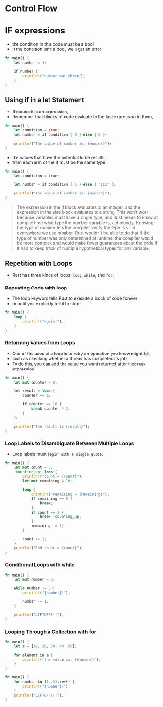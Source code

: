 # Control Flow

# IF expressions
* the condition in this code must be a bool
* If the condition isn’t a bool, we’ll get an error

```rust
fn main() {
    let number = 3;

    if number {
        println!("number was three");
    }
}
```

## Using if in a let Statement
* Because if is an expression,
* Remember that blocks of code evaluate to the last expression in them,
```rust
fn main() {
    let condition = true;
    let number = if condition { 5 } else { 6 };

    println!("The value of number is: {number}");
}
```



* the values that have the potential to be results
* from each arm of the if must be the same type
```rust
fn main() {
    let condition = true;

    let number = if condition { 5 } else { "six" };

    println!("The value of number is: {number}");
}
```

> The expression in the if block evaluates to an integer,
> and the expression in the else block evaluates to a string. 
> This won’t work because variables must have a single type, 
> and Rust needs to know at compile time what type the number variable is, definitively. 
> Knowing the type of number lets the compiler verify the type is valid everywhere we use number.
> Rust wouldn’t be able to do that if the type of number was only determined at runtime;
> the compiler would be more complex and would make fewer guarantees about the code 
> if it had to keep track of multiple hypothetical types for any variable.


## Repetition with Loops
* Rust has three kinds of loops: `loop`, `while`, and `for`.

### Repeating Code with loop
* The loop keyword tells Rust to execute a block of code forever
* or until you explicitly tell it to stop.

```rust
fn main() {
    loop {
        println!("again!");
    }
}
```

### Returning Values from Loops
* One of the uses of a loop is to retry an operation you know might fail,
* such as checking whether a thread has completed its job
* To do this, you can add the value you want returned after the`break` expression 

```rust
fn main() {
    let mut counter = 0;

    let result = loop {
        counter += 1;

        if counter == 10 {
            break counter * 2;
        }
    };

    println!("The result is {result}");
}
```

### Loop Labels to Disambiguate Between Multiple Loops
* Loop labels must `begin with a single quote`. 

```rust
fn main() {
    let mut count = 0;
    'counting_up: loop {
        println!("count = {count}");
        let mut remaining = 10;

        loop {
            println!("remaining = {remaining}");
            if remaining == 9 {
                break;
            }
            if count == 2 {
                break 'counting_up;
            }
            remaining -= 1;
        }

        count += 1;
    }
    println!("End count = {count}");
}
```


### Conditional Loops with while

```rust
fn main() {
    let mut number = 3;

    while number != 0 {
        println!("{number}!");

        number -= 1;
    }

    println!("LIFTOFF!!!");
}
```

### Looping Through a Collection with for

```rust
fn main() {
    let a = [10, 20, 30, 40, 50];

    for element in a {
        println!("the value is: {element}");
    }
}
```

```rust
fn main() {
    for number in (1..4).rev() {
        println!("{number}!");
    }
    println!("LIFTOFF!!!");
}
```
